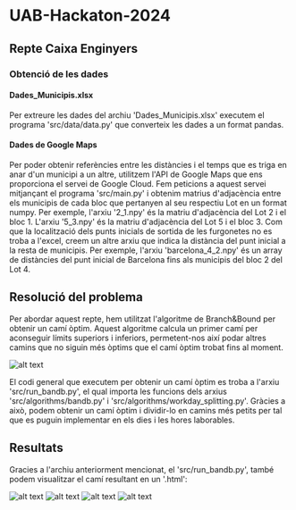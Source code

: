 # UAB-Hackaton-2024

## Repte Caixa Enginyers

### Obtenció de les dades

#### Dades_Municipis.xlsx
Per extreure les dades del archiu 'Dades_Municipis.xlsx' executem el programa 'src/data/data.py' que converteix les dades a un format pandas.

#### Dades de Google Maps
Per poder obtenir referències entre les distàncies i el temps que es triga en anar d'un municipi a un altre, utilitzem l'API de Google Maps que ens proporciona el servei de Google Cloud.
Fem peticions a aquest servei mitjançant el programa 'src/main.py' i obtenim matrius d'adjacència entre els municipis de cada bloc que pertanyen al seu respectiu Lot en un format numpy.
Per exemple, l'arxiu '2_1.npy' és la matriu d'adjacència del Lot 2 i el bloc 1. L'arxiu '5_3.npy' és la matriu d'adjacència del Lot 5 i el bloc 3.
Com que la localització dels punts inicials de sortida de les furgonetes no es troba a l'excel, creem un altre arxiu que indica la distància del punt inicial a la resta de municipis. Per exemple, l'arxiu 'barcelona_4_2.npy' és un array de distàncies del punt inicial de Barcelona fins als municipis del bloc 2 del Lot 4.

## Resolució del problema
Per abordar aquest repte, hem utilitzat l'algoritme de Branch&Bound per obtenir un camí òptim. Aquest algoritme calcula un primer camí per aconseguir límits superiors i inferiors, permetent-nos així podar altres camins que no siguin més òptims que el camí òptim trobat fins al moment.

![alt text](https://github.com/ArnauMarcosAlmansa/UAB-Hackaton-2024/img/B&B.png "Exemple de funcionament de B&B")

El codi general que executem per obtenir un camí òptim es troba a l'arxiu 'src/run_bandb.py', el qual importa les funcions dels arxius 'src/algorithms/bandb.py' i 'src/algorithms/workday_splitting.py'. Gràcies a això, podem obtenir un camí òptim i dividir-lo en camins més petits per tal que es puguin implementar en els dies i les hores laborables.

## Resultats
Gracies a l'archiu anteriorment mencionat, el 'src/run_bandb.py', també podem visualitzar el camí resultant en un '.html':

![alt text](https://github.com/ArnauMarcosAlmansa/UAB-Hackaton-2024/img/map_2_1_0.png "Camí del Lot-2 i bloc-1")
![alt text](https://github.com/ArnauMarcosAlmansa/UAB-Hackaton-2024/img/map_2_1_1.png "Camí del Lot-2 i bloc-2")
![alt text](https://github.com/ArnauMarcosAlmansa/UAB-Hackaton-2024/img/map_2_1_2.png "Camí del Lot-2 i bloc-3")
![alt text](https://github.com/ArnauMarcosAlmansa/UAB-Hackaton-2024/img/map_2_1_3.png "Camí del Lot-2 i bloc-4")